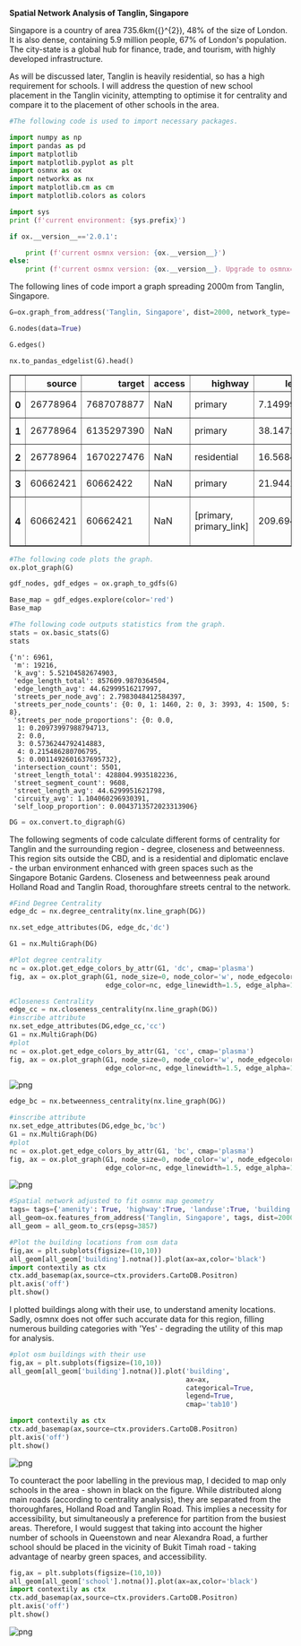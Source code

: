 **Spatial Network Analysis of Tanglin, Singapore**

Singapore is a country of area 735.6km\({}^{2}\), 48% of the size of London. It is also dense, containing 5.9 million people, 67% of London's population.
The city-state is a global hub for finance, trade, and tourism, with highly developed infrastructure.

As will be discussed later, Tanglin is heavily residential, so has a high requirement for schools. I will address the question of new school placement in the Tanglin vicinity, attempting to optimise it for centrality and compare it to the placement of other schools in the area.


```python
#The following code is used to import necessary packages.

import numpy as np
import pandas as pd
import matplotlib
import matplotlib.pyplot as plt
import osmnx as ox
import networkx as nx
import matplotlib.cm as cm
import matplotlib.colors as colors

import sys
print (f'current environment: {sys.prefix}')

if ox.__version__=='2.0.1':

    print (f'current osmnx version: {ox.__version__}') 
else:
    print (f'current osmnx version: {ox.__version__}. Upgrade to osmnx=2.0.1 for the notebook to work')
```
    

The following lines of code import a graph spreading 2000m from Tanglin, Singapore.


```python
G=ox.graph_from_address('Tanglin, Singapore', dist=2000, network_type='walk')
```


```python
G.nodes(data=True)
```


```python
G.edges()
```


```python
nx.to_pandas_edgelist(G).head()
```




<div>
<style scoped>
    .dataframe tbody tr th:only-of-type {
        vertical-align: middle;
    }

    .dataframe tbody tr th {
        vertical-align: top;
    }

    .dataframe thead th {
        text-align: right;
    }
</style>
<table border="1" class="dataframe">
  <thead>
    <tr style="text-align: right;">
      <th></th>
      <th>source</th>
      <th>target</th>
      <th>access</th>
      <th>highway</th>
      <th>length</th>
      <th>bridge</th>
      <th>reversed</th>
      <th>service</th>
      <th>osmid</th>
      <th>junction</th>
      <th>tunnel</th>
      <th>maxspeed</th>
      <th>geometry</th>
      <th>width</th>
      <th>name</th>
      <th>oneway</th>
      <th>lanes</th>
    </tr>
  </thead>
  <tbody>
    <tr>
      <th>0</th>
      <td>26778964</td>
      <td>7687078877</td>
      <td>NaN</td>
      <td>primary</td>
      <td>7.149996</td>
      <td>NaN</td>
      <td>False</td>
      <td>NaN</td>
      <td>633243688</td>
      <td>NaN</td>
      <td>NaN</td>
      <td>50</td>
      <td>NaN</td>
      <td>NaN</td>
      <td>Orchard Road</td>
      <td>False</td>
      <td>5</td>
    </tr>
    <tr>
      <th>1</th>
      <td>26778964</td>
      <td>6135297390</td>
      <td>NaN</td>
      <td>primary</td>
      <td>38.147224</td>
      <td>NaN</td>
      <td>True</td>
      <td>NaN</td>
      <td>654742708</td>
      <td>NaN</td>
      <td>NaN</td>
      <td>50</td>
      <td>NaN</td>
      <td>NaN</td>
      <td>Orchard Road</td>
      <td>False</td>
      <td>5</td>
    </tr>
    <tr>
      <th>2</th>
      <td>26778964</td>
      <td>1670227476</td>
      <td>NaN</td>
      <td>residential</td>
      <td>16.568424</td>
      <td>NaN</td>
      <td>True</td>
      <td>NaN</td>
      <td>745356251</td>
      <td>NaN</td>
      <td>NaN</td>
      <td>50</td>
      <td>NaN</td>
      <td>NaN</td>
      <td>Cuscaden Road</td>
      <td>False</td>
      <td>1</td>
    </tr>
    <tr>
      <th>3</th>
      <td>60662421</td>
      <td>60662422</td>
      <td>NaN</td>
      <td>primary</td>
      <td>21.944106</td>
      <td>NaN</td>
      <td>True</td>
      <td>NaN</td>
      <td>480936965</td>
      <td>NaN</td>
      <td>NaN</td>
      <td>50</td>
      <td>NaN</td>
      <td>NaN</td>
      <td>Scotts Road</td>
      <td>False</td>
      <td>5</td>
    </tr>
    <tr>
      <th>4</th>
      <td>60662421</td>
      <td>60662421</td>
      <td>NaN</td>
      <td>[primary, primary_link]</td>
      <td>209.694514</td>
      <td>NaN</td>
      <td>[False, True]</td>
      <td>NaN</td>
      <td>[21943945, 173713426, 481676025]</td>
      <td>NaN</td>
      <td>NaN</td>
      <td>50</td>
      <td>LINESTRING (103.8322287 1.3054926, 103.8321501...</td>
      <td>NaN</td>
      <td>[Scotts Road, Orchard Road]</td>
      <td>False</td>
      <td>[2, 4, 5]</td>
    </tr>
  </tbody>
</table>
</div>




```python
#The following code plots the graph.
ox.plot_graph(G)
```


```python
gdf_nodes, gdf_edges = ox.graph_to_gdfs(G)

Base_map = gdf_edges.explore(color='red')
Base_map
```


```python
#The following code outputs statistics from the graph.
stats = ox.basic_stats(G)
stats
```




    {'n': 6961,
     'm': 19216,
     'k_avg': 5.52104582674903,
     'edge_length_total': 857609.9870364504,
     'edge_length_avg': 44.62999516217997,
     'streets_per_node_avg': 2.7983048412584397,
     'streets_per_node_counts': {0: 0, 1: 1460, 2: 0, 3: 3993, 4: 1500, 5: 8},
     'streets_per_node_proportions': {0: 0.0,
      1: 0.20973997988794713,
      2: 0.0,
      3: 0.5736244792414883,
      4: 0.215486280706795,
      5: 0.0011492601637695732},
     'intersection_count': 5501,
     'street_length_total': 428804.9935182236,
     'street_segment_count': 9608,
     'street_length_avg': 44.6299951621798,
     'circuity_avg': 1.104060296930391,
     'self_loop_proportion': 0.0043713572023313906}




```python
DG = ox.convert.to_digraph(G)
```

The following segments of code calculate different forms of centrality for Tanglin and the surrounding region - degree, closeness and betweenness. This region sits outside the CBD, and is a residential and diplomatic enclave - the urban environment enhanced with green spaces such as the Singapore Botanic Gardens. Closeness and betweenness peak around Holland Road and Tanglin Road, thoroughfare streets central to the network.


```python
#Find Degree Centrality
edge_dc = nx.degree_centrality(nx.line_graph(DG))

nx.set_edge_attributes(DG, edge_dc,'dc')

G1 = nx.MultiGraph(DG)
```


```python
#Plot degree centrality
nc = ox.plot.get_edge_colors_by_attr(G1, 'dc', cmap='plasma')
fig, ax = ox.plot_graph(G1, node_size=0, node_color='w', node_edgecolor='gray', node_zorder=2,
                        edge_color=nc, edge_linewidth=1.5, edge_alpha=1)
```


```python
#Closeness Centrality
edge_cc = nx.closeness_centrality(nx.line_graph(DG))
#inscribe attribute
nx.set_edge_attributes(DG,edge_cc,'cc')
G1 = nx.MultiGraph(DG)
#plot
nc = ox.plot.get_edge_colors_by_attr(G1, 'cc', cmap='plasma')
fig, ax = ox.plot_graph(G1, node_size=0, node_color='w', node_edgecolor='gray', node_zorder=2,
                        edge_color=nc, edge_linewidth=1.5, edge_alpha=1)
```


    
![png](output_14_0.png)
    



```python
edge_bc = nx.betweenness_centrality(nx.line_graph(DG))
```


```python
#inscribe attribute
nx.set_edge_attributes(DG,edge_bc,'bc')
G1 = nx.MultiGraph(DG)
#plot
nc = ox.plot.get_edge_colors_by_attr(G1, 'bc', cmap='plasma')
fig, ax = ox.plot_graph(G1, node_size=0, node_color='w', node_edgecolor='gray', node_zorder=2,
                        edge_color=nc, edge_linewidth=1.5, edge_alpha=1)
```


    
![png](output_16_0.png)
    



```python
#Spatial network adjusted to fit osmnx map geometry
tags= tags={'amenity': True, 'highway':True, 'landuse':True, 'building':True, 'waterway': True, 'railway': True}
all_geom=ox.features_from_address('Tanglin, Singapore', tags, dist=2000)
all_geom = all_geom.to_crs(epsg=3857)
```


```python
#Plot the building locations from osm data
fig,ax = plt.subplots(figsize=(10,10))
all_geom[all_geom['building'].notna()].plot(ax=ax,color='black')
import contextily as ctx
ctx.add_basemap(ax,source=ctx.providers.CartoDB.Positron)
plt.axis('off')
plt.show()
```

I plotted buildings along with their use, to understand amenity locations. Sadly, osmnx does not offer such accurate data for this region, filling numerous building categories with 'Yes' - degrading the utility of this map for analysis.


```python
#plot osm buildings with their use
fig,ax = plt.subplots(figsize=(10,10))
all_geom[all_geom['building'].notna()].plot('building',
                                            ax=ax,
                                            categorical=True,
                                            legend=True,
                                            cmap='tab10')

import contextily as ctx
ctx.add_basemap(ax,source=ctx.providers.CartoDB.Positron)
plt.axis('off')
plt.show()
```


    
![png](output_20_0.png)
    


To counteract the poor labelling in the previous map, I decided to map only schools in the area - shown in black on the figure. While distributed along main roads (according to centrality analysis), they are separated from the thoroughfares, Holland Road and Tanglin Road. This implies a necessity for accessibility, but simultaneously a preference for partition from the busiest areas. Therefore, I would suggest that taking into account the higher number of schools in Queenstown and near Alexandra Road, a further school should be placed in the vicinity of Bukit Timah road - taking advantage of nearby green spaces, and accessibility.


```python
fig,ax = plt.subplots(figsize=(10,10))
all_geom[all_geom['school'].notna()].plot(ax=ax,color='black')
import contextily as ctx
ctx.add_basemap(ax,source=ctx.providers.CartoDB.Positron)
plt.axis('off')
plt.show()
```


    
![png](output_22_0.png)
    

